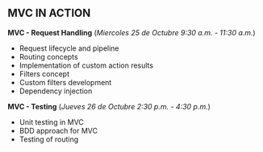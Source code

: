 MVC IN ACTION
-------------
**MVC - Request Handling** (*Miercoles 25 de Octubre 9:30 a.m. - 11:30 a.m.*)

 - Request lifecycle and pipeline
 - Routing concepts
 - Implementation of custom action results
 - Filters concept
 - Custom filters development
 - Dependency injection

**MVC - Testing** (*Jueves 26 de Octubre 2:30 p.m. - 4:30 p.m.*)

 - Unit testing in MVC
 - BDD approach for MVC
 - Testing of routing
